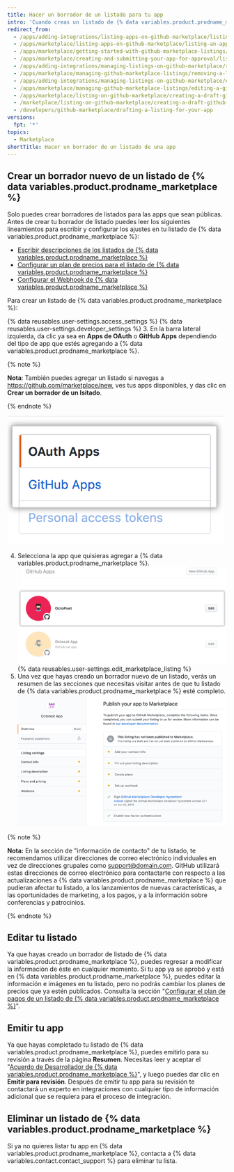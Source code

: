 ```yaml
---
title: Hacer un borrador de un listado para tu app
intro: 'Cuando creas un listado de {% data variables.product.prodname_marketplace %}, GitHub lo guarda en modo borrador hasta que emitas la app para su aprobación. Tu listado muestra a los clientes cómo pueden utilizar tu app.'
redirect_from:
  - /apps/adding-integrations/listing-apps-on-github-marketplace/listing-an-app-on-github-marketplace/
  - /apps/marketplace/listing-apps-on-github-marketplace/listing-an-app-on-github-marketplace/
  - /apps/marketplace/getting-started-with-github-marketplace-listings/listing-an-app-on-github-marketplace/
  - /apps/marketplace/creating-and-submitting-your-app-for-approval/listing-an-app-on-github-marketplace/
  - /apps/adding-integrations/managing-listings-on-github-marketplace/removing-a-listing-from-github-marketplace/
  - /apps/marketplace/managing-github-marketplace-listings/removing-a-listing-from-github-marketplace/
  - /apps/adding-integrations/managing-listings-on-github-marketplace/editing-a-github-marketplace-listing/
  - /apps/marketplace/managing-github-marketplace-listings/editing-a-github-marketplace-listing/
  - /apps/marketplace/listing-on-github-marketplace/creating-a-draft-github-marketplace-listing/
  - /marketplace/listing-on-github-marketplace/creating-a-draft-github-marketplace-listing
  - /developers/github-marketplace/drafting-a-listing-for-your-app
versions:
  fpt: '*'
topics:
  - Marketplace
shortTitle: Hacer un borrador de un listado de una app
---
```


## Crear un borrador nuevo de un listado de {% data variables.product.prodname_marketplace %}

Solo puedes crear borradores de listados para las apps que sean públicas. Antes de crear tu borrador de listado puedes leer los siguientes lineamientos para escribir y configurar los ajustes en tu listado de {% data variables.product.prodname_marketplace %}:

* [Escribir descripciones de los listados de {% data variables.product.prodname_marketplace %}](/marketplace/listing-on-github-marketplace/writing-github-marketplace-listing-descriptions/)
* [Configurar un plan de precios para el listado de {% data variables.product.prodname_marketplace %}](/marketplace/listing-on-github-marketplace/setting-a-github-marketplace-listing-s-pricing-plan/)
* [Configurar el Webhook de {% data variables.product.prodname_marketplace %}](/marketplace/listing-on-github-marketplace/configuring-the-github-marketplace-webhook/)

Para crear un listado de {% data variables.product.prodname_marketplace %}:

{% data reusables.user-settings.access_settings %}
{% data reusables.user-settings.developer_settings %}
3. En la barra lateral izquierda, da clic ya sea en **Apps de OAuth** o **GitHub Apps** dependiendo del tipo de app que estés agregando a {% data variables.product.prodname_marketplace %}.

  {% note %}

  **Nota**: También puedes agregar un listado si navegas a https://github.com/marketplace/new, ves tus apps disponibles, y das clic en **Crear un borrador de un lsitado**.

  {% endnote %}

  ![Selección del tipo de app](/assets/images/settings/apps_choose_app.png)

4. Selecciona la app que quisieras agregar a {% data variables.product.prodname_marketplace %}. ![Selección de aplicaciones para el listado de {% data variables.product.prodname_marketplace %}](/assets/images/github-apps/github_apps_select-app.png)
{% data reusables.user-settings.edit_marketplace_listing %}
5. Una vez que hayas creado un borrador nuevo de un listado, verás un resumen de las secciones que necesitas visitar antes de que tu listado de {% data variables.product.prodname_marketplace %} esté completo. ![Listado de GitHub Marketplace](/assets/images/marketplace/marketplace_listing_overview.png)


{% note %}

**Nota:** En la sección de "información de contacto" de tu listado, te recomendamos utilizar direcciones de correo electrónico individuales en vez de direcciones grupales como support@domain.com. GitHub utilizará estas direcciones de correo electrónico para contactarte con respecto a las actualizaciones a {% data variables.product.prodname_marketplace %} que pudieran afectar tu listado, a los lanzamientos de nuevas características, a las oportunidades de marketing, a los pagos, y a la información sobre conferencias y patrocinios.

{% endnote %}

## Editar tu listado

Ya que hayas creado un borrador de listado de {% data variables.product.prodname_marketplace %}, puedes regresar a modificar la información de éste en cualquier momento. Si tu app ya se aprobó y está en {% data variables.product.prodname_marketplace %}, puedes editar la información e imágenes en tu listado, pero no podrás cambiar los planes de precios que ya estén publicados. Consulta la sección "[Configurar el plan de pagos de un listado de {% data variables.product.prodname_marketplace %}](/marketplace/listing-on-github-marketplace/setting-a-github-marketplace-listing-s-pricing-plan/)".

## Emitir tu app

Ya que hayas completado tu listado de {% data variables.product.prodname_marketplace %}, puedes emitirlo para su revisión a través de la página **Resumen**. Necesitas leer y aceptar el "[Acuerdo de Desarrollador de {% data variables.product.prodname_marketplace %}](/articles/github-marketplace-developer-agreement/)", y luego puedes dar clic en **Emitir para revisión**. Después de emitir tu app para su revisión te contactará un experto en integraciones con cualquier tipo de información adicional que se requiera para el proceso de integración.

## Eliminar un listado de {% data variables.product.prodname_marketplace %}

Si ya no quieres listar tu app en {% data variables.product.prodname_marketplace %}, contacta a {% data variables.contact.contact_support %} para eliminar tu lista.
